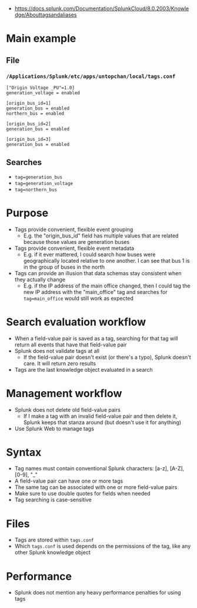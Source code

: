 - https://docs.splunk.com/Documentation/SplunkCloud/8.0.2003/Knowledge/Abouttagsandaliases
# Main example
## File
### `/Applications/Splunk/etc/apps/untopchan/local/tags.conf`
```
["Origin Voltage _PU"=1.0]
generation_voltage = enabled

[origin_bus_id=1]
generation_bus = enabled
northern_bus = enabled

[origin_bus_id=2]
generation_bus = enabled

[origin_bus_id=3]
generation_bus = enabled
```
## Searches
- `tag=generation_bus`
- `tag=generation_voltage`
- `tag=northern_bus`
# Purpose
- Tags provide convenient, flexible event grouping
  - E.g. the "origin_bus_id" field has multiple values that are related because those values are generation buses
- Tags provide convenient, flexible event metadata
  - E.g. if it ever mattered, I could search how buses were geographically located relative to one another. I can see that bus 1 is in the group of
    buses in the north 
- Tags can provide an illusion that data schemas stay consistent when they actually change
  - E.g. if the IP address of the main office changed, then I could tag the new IP address with the "main_office" tag and searches for
    `tag=main_office` would still work as expected
# Search evaluation workflow
- When a field-value pair is saved as a tag, searching for that tag will return all events that have that field-value pair
- Splunk does not validate tags at all
  - If the field-value pair doesn't exist (or there's a typo), Splunk doesn't care. It will return zero results
- Tags are the last knowledge object evaluated in a search
# Management workflow
- Splunk does not delete old field-value pairs
  - If I make a tag with an invalid field-value pair and then delete it, Splunk keeps that stanza around (but doesn't use it for anything)
- Use Splunk Web to manage tags
# Syntax
- Tag names must contain conventional Splunk characters: [a-z], [A-Z], [0-9], "_"
- A field-value pair can have one or more tags
- The same tag can be associated with one or more field-value pairs
- Make sure to use double quotes for fields when needed
- Tag searching is case-sensitive
# Files
- Tags are stored within `tags.conf`
- Which `tags.conf` is used depends on the permissions of the tag, like any other Splunk knowledge object
# Performance
- Splunk does not mention any heavy performance penalties for using tags